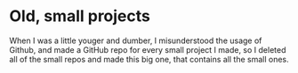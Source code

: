 # Old, small projects

When I was a little youger and dumber, I misunderstood the usage of Github, and made a GitHub repo for every small project I made, so I deleted all of the small repos and made this big one, that contains all the small ones.
